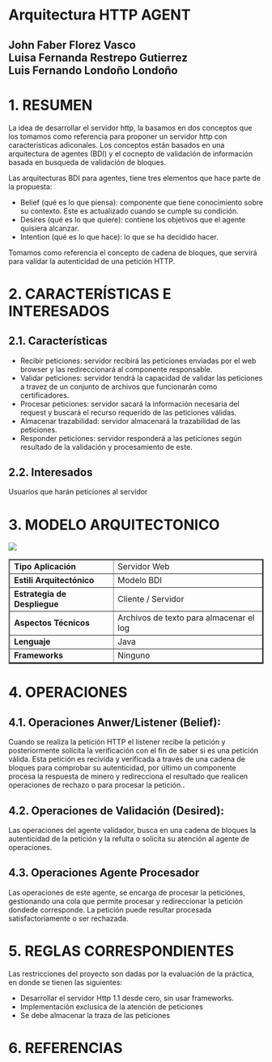 # Arquitectura HTTP AGENT
John Faber Florez Vasco <br/>
Luisa Fernanda Restrepo Gutierrez <br/>
Luis Fernando Londoño Londoño <br/>
-----------------------------------------------------------------------------------------------------------------------------

# 1. RESUMEN

La idea de desarrollar el servidor http, la basamos en dos conceptos que los tomamos como referencia para proponer un servidor http con caracteristicas adiconales. Los conceptos están basados en una arquitectura de agentes (BDI) y el cocnepto de validación de información basada en busqueda de validación de bloques.

Las arquitecturas BDI para agentes, tiene tres elementos que hace parte de la propuesta:
  - Belief (qué es lo que piensa): componente que tiene conocimiento sobre su contexto. Este es actualizado cuando se cumple su condición.
  - Desires (qué es lo que quiere): contiene los objetivos que el agente quisiera alcanzar.
  - Intention (qué es lo que hace): lo que se ha decidido hacer.
  
Tomamos como referencia el concepto de cadena de bloques, que servirá para validar la autenticidad de una petición HTTP.

# 2. CARACTERÍSTICAS E INTERESADOS
## 2.1. Características
- Recibir peticiones: servidor recibirá las peticiones enviadas por el web browser y las redireccionará al componente responsable.
- Validar peticiones: servidor tendrá la capacidad de validar las peticiones a travez de un conjunto de archivos que funcionarán como certificadores.
- Procesar peticiones: servidor sacará la información necesaria del request y buscará el recurso requerido de las peticiones válidas.
- Almacenar trazabilidad: servidor almacenará la trazabilidad de las peticiones.
- Responder peticiones: servidor responderá a las peticiones según resultado de la validación y procesamiento de este.

## 2.2. Interesados
Usuarios que harán peticiones al servidor

# 3. MODELO ARQUITECTONICO

<img src="https://s3.us-east-2.amazonaws.com/eafitrequisitos/Http+Agent+Architecture.png" />

<table border="2">
  <tr> 
    <td> <strong> Tipo Aplicación</strong> </td>
    <td> Servidor Web  </td>
  </tr>
  <tr> 
    <td> <strong> Estili Arquitectónico </strong> </td>
    <td> Modelo BDI </td>
  </tr>  
  <tr> 
    <td> <strong> Estrategia de Despliegue </strong> </td>
    <td> Cliente / Servidor  </td>
  </tr>  
  <tr> 
    <td> <strong> Aspectos Técnicos </strong> </td>
    <td> Archivos de texto para almacenar el log  </td>
  </tr>  
  <tr> 
    <td> <strong> Lenguaje </strong> </td>
    <td> Java  </td>
  </tr>  
  <tr> 
    <td> <strong> Frameworks </strong> </td>
    <td> Ninguno  </td>
  </tr>  
</table>

# 4. OPERACIONES

## 4.1.  Operaciones Anwer/Listener (Belief):

Cuando se realiza la petición HTTP el listener recibe la petición y  posteriormente solicita la verificación con el fin de saber si es una petición válida. Esta petición es recivida y verificada a través de una cadena de bloques para comprobar su autenticidad,  por último un componente procesa la respuesta de minero y redirecciona el resultado que realicen operaciones de rechazo o para procesar la petición..

## 4.2. Operaciones de Validación (Desired):

Las operaciones del agente validador, busca en una cadena de bloques la autenticidad de la petición y la refulta o solicita su atención al agente de operaciones.

## 4.3. Operaciones Agente Procesador

Las operaciones de este agente, se encarga de procesar la peticiónes, gestionando una cola que permite procesar y redireccionar la petición dondede corresponde. La petición puede resultar procesada satisfactoriamente o ser rechazada.

# 5. REGLAS CORRESPONDIENTES
Las restricciones del proyecto son dadas por la evaluación de la práctica, en donde se tienen las siguientes:
- Desarrollar el servidor Http 1.1 desde cero, sin usar frameworks.
- Implementación exclusica de la atención de peticiones
- Se debe almacenar la traza de las peticiones

# 6. REFERENCIAS





